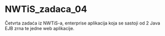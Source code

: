 # NWTiS_zadaca_04
Četvrta zadaća iz NWTiS-a, enterprise aplikacija koja se sastoji od 2 Java EJB zrna te jedne web aplikacije.
